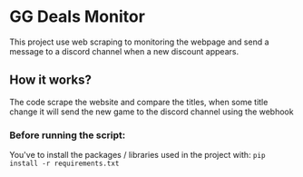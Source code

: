 # GG Deals Monitor
This project use web scraping to monitoring the webpage and send a message to a discord channel when a new discount appears.
## How it works?
The code scrape the website and compare the titles, when some title change it will send the new game to the discord channel using the webhook
### Before running the script:
You've to install the packages / libraries used in the project with: `pip install -r requirements.txt`
